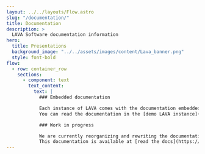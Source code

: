 ```yaml
---
layout: ../../layouts/Flow.astro
slug: "/documentation/"
title: Documentation
description: >
  LAVA Software documentation information
hero:
  title: Presentations
  background_image: "../../assets/images/content/Lava_banner.png"
  style: font-bold
flow:
  - row: container_row
    sections:
      - component: text
        text_content:
          text: |
            ### Embedded documentation

            Each instance of LAVA comes with the documentation embedded.
            You can read the documentation in the [demo LAVA instance](https://docs.lavasoftware.org/lava/index.html).

            ### Work in progress

            We are currently reorganizing and rewriting the documentation from scratch to better address comments received from the community.
            This documentation is available at [read the docs](https://lava.readthedocs.io/).
---
```

